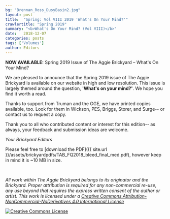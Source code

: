 ```yaml
---
bg: "Brennan_Ross_DusyBasin2.jpg"
layout: post
title:  "Spring: Vol VIII 2019 'What's On Your Mind?'"
crawlertitle: "Spring 2019"
summary: "<b>What's On Your Mind? (Vol VIII)</b>"
date:   2018-12-07
categories: posts
tags: ['Volumes']
author: Editors
---
```


**NOW AVAILABLE:** Spring 2019 Issue of The Aggie Brickyard – What's On Your Mind?

We are pleased to announce that the Spring 2019 issue of The Aggie Brickyard is available on our website in high and low resolution. This issue is largely themed around the question, **'What's on your mind?'**. We hope you find it worth a read.

Thanks to support from Truman and the GGE, we have printed copies available, too. Look for them in Wickson, PES, Briggs, Storer, and Surge-- or contact us to request a copy.

Thank you to all who contributed content or interest for this edition-- as always, your feedback and submission ideas are welcome.

*Your Brickyard Editors*

Please feel free to [download the PDF]({{ site.url }}/assets/brickyardpdfs/TAB_FQ2018_bleed_final_med.pdf), however keep in mind it is ~10 MB in size.

<br>

<object style="width: 100%; height: 820px" data="/assets/brickyardpdfs/TAB_FQ2018_bleed_final_med.pdf" type="application/pdf"></object>

*All work within The Aggie Brickyard belongs to its originator and the Brickyard. Proper attribution is required for any non-commercial re-use, any use beyond that requires the express written consent of the author or artist. This <span xmlns:dct="http://purl.org/dc/terms/" href="http://purl.org/dc/dcmitype/Text" rel="dct:type">work</span> is licensed under a <a rel="license" href="http://creativecommons.org/licenses/by-nc-nd/4.0/">Creative Commons Attribution-NonCommercial-NoDerivatives 4.0 International License</a>*

<a rel="license" href="http://creativecommons.org/licenses/by-nc-nd/4.0/"><img alt="Creative Commons License" style="border-width:0" src="https://i.creativecommons.org/l/by-nc-nd/4.0/88x31.png" /></a><br />
